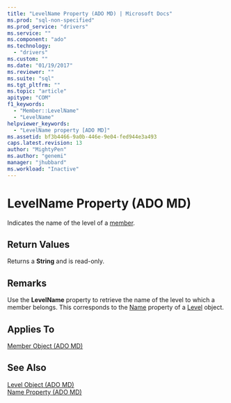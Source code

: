 ```yaml
---
title: "LevelName Property (ADO MD) | Microsoft Docs"
ms.prod: "sql-non-specified"
ms.prod_service: "drivers"
ms.service: ""
ms.component: "ado"
ms.technology:
  - "drivers"
ms.custom: ""
ms.date: "01/19/2017"
ms.reviewer: ""
ms.suite: "sql"
ms.tgt_pltfrm: ""
ms.topic: "article"
apitype: "COM"
f1_keywords: 
  - "Member::LevelName"
  - "LevelName"
helpviewer_keywords: 
  - "LevelName property [ADO MD]"
ms.assetid: bf3b4466-9a0b-446e-9e04-fed944e3a493
caps.latest.revision: 13
author: "MightyPen"
ms.author: "genemi"
manager: "jhubbard"
ms.workload: "Inactive"
---
```

# LevelName Property (ADO MD)
Indicates the name of the level of a [member](../../../ado/reference/ado-md-api/member-object-ado-md.md).  
  
## Return Values  
 Returns a **String** and is read-only.  
  
## Remarks  
 Use the **LevelName** property to retrieve the name of the level to which a member belongs. This corresponds to the [Name](../../../ado/reference/ado-md-api/name-property-ado-md.md) property of a [Level](../../../ado/reference/ado-md-api/level-object-ado-md.md) object.  
  
## Applies To  
 [Member Object (ADO MD)](../../../ado/reference/ado-md-api/member-object-ado-md.md)  
  
## See Also  
 [Level Object (ADO MD)](../../../ado/reference/ado-md-api/level-object-ado-md.md)   
 [Name Property (ADO MD)](../../../ado/reference/ado-md-api/name-property-ado-md.md)
